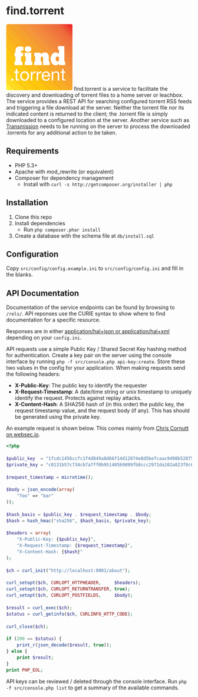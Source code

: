 find.torrent
============
![find.torrent](assets/img/logo-180.png)
find.torrent is a service to facilitate the discovery and downloading of torrent files to a home server or leachbox. The service provides a REST API for searching configured torrent RSS feeds and triggering a file download at the server. Neither the torrent file nor its indicated content is returned to the client; the .torrent file is simply downloaded to a configured location at the server. Another service such as [Transmission](http://www.transmissionbt.com/) needs to be running on the server to process the downloaded .torrents for any additional action to be taken.

Requirements
------------
* PHP 5.3+
* Apache with mod_rewrite (or equivalent)
* Composer for dependency management
    * Install with `curl -s http://getcomposer.org/installer | php`

Installation
------------
1. Clone this repo
2. Install dependencies
    * Run `php composer.phar install`
3. Create a database with the schema file at `db/install.sql`

Configuration
-------------
Copy `src/config/config.example.ini` to `src/config/config.ini` and fill in the blanks.

API Documentation
-----------------
Documentation of the service endpoints can be found by browsing to `/rels/`. API reponses use the CURIE syntax to show where to find documentation for a specific resource.

Responses are in either [application/hal+json or application/hal+xml](http://stateless.co/hal_specification.html) depending on your `config.ini`.

API requests use a simple Public Key / Shared Secret Key hashing method for authentication. Create a key pair on the server using the console interface by running `php -f src/console.php api-key:create`. Store these two values in the config for your application. When making requests send the following headers:

* **X-Public-Key**: The public key to identify the requester
* **X-Request-Timestamp**: A date/time string or unix timestamp to uniquely identify the request. Protects against replay attacks.
* **X-Content-Hash**: A SHA256 hash of (in this order) the public key, the request timestamp value, and the request body (if any). This has should be generated using the private key.

An example request is shown below. This comes mainly from [Chris Cornutt on websec.io](http://websec.io/2013/02/14/API-Authentication-Public-Private-Key.html).
~~~ php
<?php

$public_key  = "1fcdc1456ccfc1f4d849a8d66f14d12874e8d5befcaac9498b528758f60155c0";
$private_key = "c0131b57c734cb7a7ff0b951405b9899fb8ccc2971da102a823f8c6386ce5025";

$request_timestamp = microtime();

$body = json_encode(array(
    "foo" => "bar"
));

$hash_basis = $public_key . $request_timestamp . $body;
$hash = hash_hmac("sha256", $hash_basis, $private_key);

$headers = array(
    "X-Public-Key: {$public_key}",
    "X-Request-Timestamp: {$request_timestamp}",
    "X-Content-Hash: {$hash}"
);

$ch = curl_init("http://localhost:8001/about");

curl_setopt($ch, CURLOPT_HTTPHEADER,     $headers);
curl_setopt($ch, CURLOPT_RETURNTRANSFER, true);
curl_setopt($ch, CURLOPT_POSTFIELDS,     $body);

$result = curl_exec($ch);
$status = curl_getinfo($ch, CURLINFO_HTTP_CODE);

curl_close($ch);

if (200 == $status) {
    print_r(json_decode($result, true));
} else {
    print $result;
}
print PHP_EOL;
~~~

API keys can be reviewed / deleted through the console interface. Run `php -f src/console.php list` to get a summary of the available commands.
